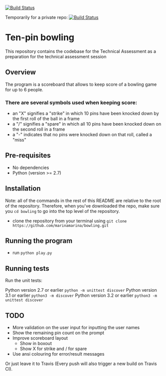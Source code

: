 [![Build Status](https://travis-ci.org/marinamarina/bowling.svg?branch=master)](https://travis-ci.org/marinamarina/bowling)

Temporarily for a private repo:
[![Build Status](https://magnum.travis-ci.com/marinamarina/bowling.svg?token=mjEQw6pBznfzG3bFcBry?branch=master)](https://magnum.travis-ci.com/marinamarina/bowling)


# Ten-pin bowling
This repository contains the codebase for the Technical Assessment as a preparation for the technical assessment session

## Overview

The program is a scoreboard that allows to keep score of a bowling game for up to 6 people.

### There are several symbols used when keeping score:
* an "X" signifies a "strike" in which 10 pins have been knocked down by the first roll of the ball in a frame
* a "/" signifies a "spare" in which all 10 pins have been knocked down on the second roll in a frame
* a "-" indicates that no pins were knocked down on that roll, called a "miss"



## Pre-requisites

* No dependencies
* Python (version >= 2.7)

## Installation

Note: all of the commands in the rest of this README are relative to the root of the repository. Therefore, when you've downloaded the repo, make sure you `cd bowling` to go into the top level of the repository.

* clone the repository from your terminal using `git clone https://github.com/marinamarina/bowling.git`

## Running the program

* run `python play.py`

## Running tests

Run the unit tests:

Python version 2.7 or earlier `python -m unittest discover`
Python version 3.1 or earlier `python3 -m discover`
Python version 3.2 or earlier `python3 -m unittest discover`

## TODO
* More validation on the user input for inputting the user names
* Show the remaining pin count on the prompt
* Improve scoreboard layout
	* Show in boxout
	* Show X for strike and / for spare
* Use ansi colouring for error/result messages

Or just leave it to Travis (Every push will also trigger a new build on Travis CI).